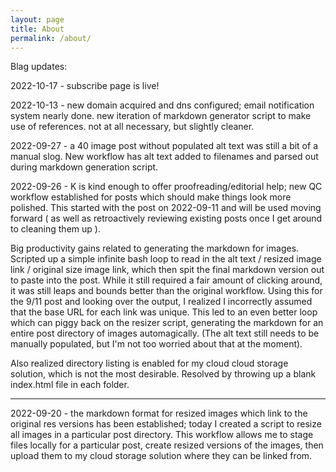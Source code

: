 ```yaml
---
layout: page
title: About
permalink: /about/
---
```


Blag updates:

2022-10-17 - subscribe page is live!

2022-10-13 - new domain acquired and dns configured; email notification system nearly done.
new iteration of markdown generator script to make use of references. not at all necessary, but
slightly cleaner.

2022-09-27 - a 40 image post without populated alt text was still a bit of a manual slog. New
workflow has alt text added to filenames and parsed out during markdown generation script. 

2022-09-26 - K is kind enough to offer proofreading/editorial help; new QC workflow established for
posts which should make things look more polished. This started with the post on
2022-09-11 and will be used moving forward ( as well as retroactively reviewing existing posts once
I get around to cleaning them up ).

Big productivity gains related to generating the markdown for images. Scripted up a simple infinite bash loop
to read in the alt text / resized image link / original size image link, which then spit the final
markdown version out to paste into the post. While it still required a fair amount of clicking
around, it was still leaps and bounds better than the original workflow. Using this for the 9/11
post and looking over the output, I realized I incorrectly assumed that the base URL for each link
was unique. This led to an even better loop which can piggy back on the resizer script, generating
the markdown for an entire post directory of images automagically. (The alt text still needs to be
manually populated, but I'm not too worried about that at the moment).

Also realized directory listing is enabled for my cloud cloud storage solution, which is not the
most desirable. Resolved by throwing up a blank index.html file in each folder. 

---

2022-09-20 - the markdown format for resized images which link to the original res versions has been
established; today I created a script to resize all images in a particular post directory. This
workflow allows me to stage files locally for a particular post, create resized versions of the
images, then upload them to my cloud storage solution where they can be linked from.
